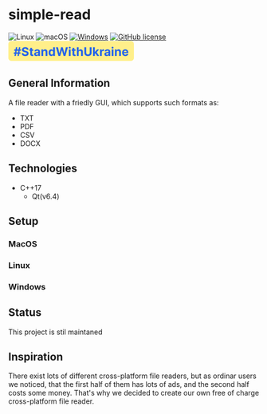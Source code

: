 # simple-read
![Linux](https://svgshare.com/i/Zhy.svg)
![macOS](https://svgshare.com/i/ZjP.svg)
[![Windows](https://svgshare.com/i/ZhY.svg)](https://svgshare.com/i/ZhY.svg)
[![GitHub license](https://img.shields.io/github/license/Naereen/StrapDown.js.svg)](https://github.com/Naereen/StrapDown.js/blob/master/LICENSE)
[![StandWithUkraine](https://raw.githubusercontent.com/vshymanskyy/StandWithUkraine/main/badges/StandWithUkraine.svg)](https://github.com/vshymanskyy/StandWithUkraine/blob/main/docs/README.md)

## General Information
A file reader with a friedly GUI, which supports such formats as:
- TXT
- PDF
- CSV
- DOCX

## Technologies
- C++17
  - Qt(v6.4)

## Setup
### MacOS

### Linux

### Windows

## Status
This project is stil maintaned

## Inspiration
There exist lots of different cross-platform file readers, but as ordinar users
we noticed, that the first half of them has lots of ads, and the second half costs some money.
That's why we decided to create our own free of charge cross-platform file reader. 
